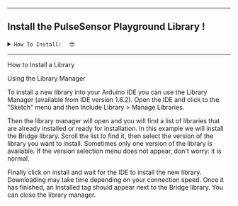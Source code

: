 
---
## Install the PulseSensor Playground Library ! 
 <details><summary><code>How To Install:  </code> 🤓</summary>

What are Libraries?

Libraries are a collection of code that makes it easy for you to connect to a sensor, display, module, etc. For example, our PulseSensor Library is a collection of code and projects to get the most out of your PulseSensor. 

  <img src="https://github.com/yury-g/MyCodePlayground/blob/master/images/ManageLibraries.png" width="400">


To use a Library you need to install it.  Inside of the Arduino software, to `Sketch > Include Library > Add .ZIP Library...`

	(**NOTE** If you do not have Arduino, you can download it [here](https://www.arduino.cc/en/Main/Software))


3. Search for and Select  `"PulseSensor.com`

	<img src="https://github.com/yury-g/MyCodePlayground/blob/master/images/SearchForPulseSensor.png" width="400">
	

Install or update to the lastest version.  

<img src="https://github.com/yury-g/MyCodePlayground/blob/master/images/InstallLatestVersion.png" width="400">


 Hurray!  Once this library is installed you will see our examples in Arduino's dropdown! To select an example sketch, go to 
	`File > Examples > PulseSensor Playground`

	<img src="https://github.com/yuryg/MyCodePlayground/blob/master/images/ExamplesPlaygroundGettingStartedMenuPullDown.png" width="400">
src="https://github.com/yuryg/MyCodePlayground/blob/master/images/ExamplesPlaygroundGettingStartedMenuPullDown.png" width="400">


More Info On Libraries in General 👉    [https://www.arduino.cc/en/Guide/Libraries](https://www.arduino.cc/en/Guide/Libraries).

  
</div>
  </details>

 
---

How to Install a Library

Using the Library Manager

To install a new library into your Arduino IDE you can use the Library Manager (available from IDE version 1.6.2). Open the IDE and click to the "Sketch" menu and then Include Library > Manage Libraries.


Then the library manager will open and you will find a list of libraries that are already installed or ready for installation. In this example we will install the Bridge library. Scroll the list to find it, then select the version of the library you want to install. Sometimes only one version of the library is available. If the version selection menu does not appear, don't worry: it is normal.


Finally click on install and wait for the IDE to install the new library. Downloading may take time depending on your connection speed. Once it has finished, an Installed tag should appear next to the Bridge library. You can close the library manager.

